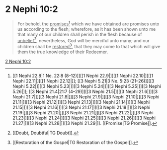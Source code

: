 # 2 Nephi 10:2

> For behold, the <u>promises</u>[^a] which we have obtained are promises unto us according to the flesh; wherefore, as it has been shown unto me that many of our children shall perish in the flesh because of <u>unbelief</u>[^b], nevertheless, God will be merciful unto many; and our children shall be <u>restored</u>[^c], that they may come to that which will give them the true knowledge of their Redeemer.

[2 Nephi 10:2](https://www.churchofjesuschrist.org/study/scriptures/bofm/2-ne/10?lang=eng&id=p2#p2)


[^a]: [[1 Nephi 22.8|1 Ne. 22:8 (8–12)]][[1 Nephi 22.9|]][[1 Nephi 22.10|]][[1 Nephi 22.11|]][[1 Nephi 22.12|]]; [[3 Nephi 5.21|3 Ne. 5:23 (21–26)]][[3 Nephi 5.22|]][[3 Nephi 5.23|]][[3 Nephi 5.24|]][[3 Nephi 5.25|]][[3 Nephi 5.26|]]; [[3 Nephi 21.4|21:7 (4–29)]][[3 Nephi 21.5|]][[3 Nephi 21.6|]][[3 Nephi 21.7|]][[3 Nephi 21.8|]][[3 Nephi 21.9|]][[3 Nephi 21.10|]][[3 Nephi 21.11|]][[3 Nephi 21.12|]][[3 Nephi 21.13|]][[3 Nephi 21.14|]][[3 Nephi 21.15|]][[3 Nephi 21.16|]][[3 Nephi 21.17|]][[3 Nephi 21.18|]][[3 Nephi 21.19|]][[3 Nephi 21.20|]][[3 Nephi 21.21|]][[3 Nephi 21.22|]][[3 Nephi 21.23|]][[3 Nephi 21.24|]][[3 Nephi 21.25|]][[3 Nephi 21.26|]][[3 Nephi 21.27|]][[3 Nephi 21.28|]][[3 Nephi 21.29|]]. [[Promise|TG Promise]].  
[^b]: [[Doubt, Doubtful|TG Doubt]].  
[^c]: [[Restoration of the Gospel|TG Restoration of the Gospel]].  
